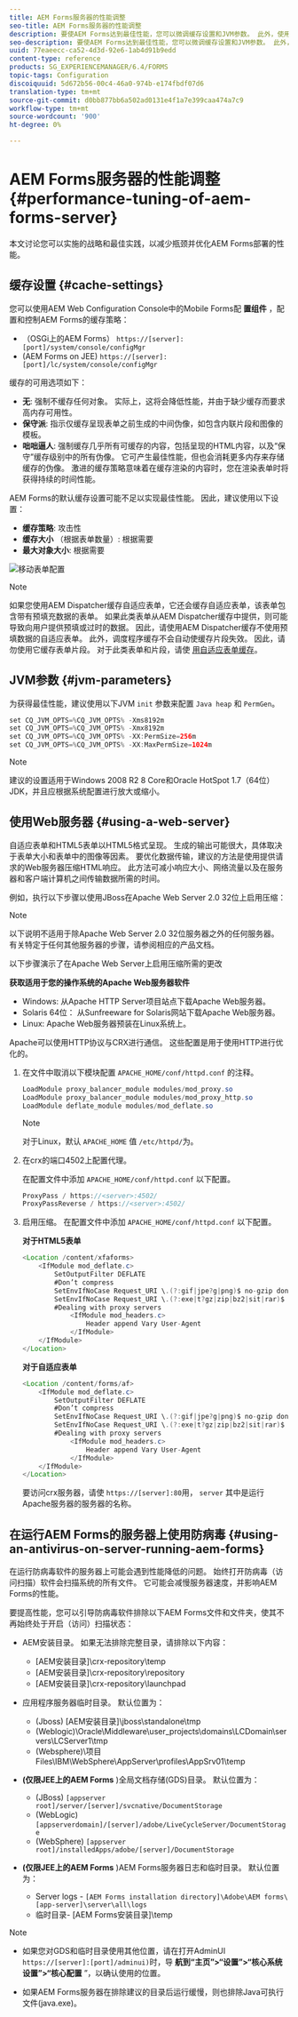 ```yaml
---
title: AEM Forms服务器的性能调整
seo-title: AEM Forms服务器的性能调整
description: 要使AEM Forms达到最佳性能，您可以微调缓存设置和JVM参数。 此外，使用Web服务器可以增强AEM Forms部署的性能。
seo-description: 要使AEM Forms达到最佳性能，您可以微调缓存设置和JVM参数。 此外，使用Web服务器可以增强AEM Forms部署的性能。
uuid: 77eaeecc-ca52-4d3d-92e6-1ab4d91b9edd
content-type: reference
products: SG_EXPERIENCEMANAGER/6.4/FORMS
topic-tags: Configuration
discoiquuid: 5d672b56-00c4-46a0-974b-e174fbdf07d6
translation-type: tm+mt
source-git-commit: d0bb877bb6a502ad0131e4f1a7e399caa474a7c9
workflow-type: tm+mt
source-wordcount: '900'
ht-degree: 0%

---
```



# AEM Forms服务器的性能调整 {#performance-tuning-of-aem-forms-server}

本文讨论您可以实施的战略和最佳实践，以减少瓶颈并优化AEM Forms部署的性能。

## 缓存设置 {#cache-settings}

您可以使用AEM Web Configuration Console中的Mobile Forms配 **置组件** ，配置和控制AEM Forms的缓存策略：

* （OSGi上的AEM Forms） `https://[server]:[port]/system/console/configMgr`
* (AEM Forms on JEE) `https://[server]:[port]/lc/system/console/configMgr`

缓存的可用选项如下：

* **无**: 强制不缓存任何对象。 实际上，这将会降低性能，并由于缺少缓存而要求高内存可用性。
* **保守派**: 指示仅缓存呈现表单之前生成的中间伪像，如包含内联片段和图像的模板。
* **咄咄逼人**: 强制缓存几乎所有可缓存的内容，包括呈现的HTML内容，以及“保守”缓存级别中的所有伪像。 它可产生最佳性能，但也会消耗更多内存来存储缓存的伪像。 激进的缓存策略意味着在缓存渲染的内容时，您在渲染表单时将获得持续的时间性能。

AEM Forms的默认缓存设置可能不足以实现最佳性能。 因此，建议使用以下设置：

* **缓存策略**: 攻击性
* **缓存大小** （根据表单数量）: 根据需要
* **最大对象大小**: 根据需要

![移动表单配置](assets/snap.png)

>[!NOTE]
>
>如果您使用AEM Dispatcher缓存自适应表单，它还会缓存自适应表单，该表单包含带有预填充数据的表单。 如果此类表单从AEM Dispatcher缓存中提供，则可能导致向用户提供预填或过时的数据。 因此，请使用AEM Dispatcher缓存不使用预填数据的自适应表单。 此外，调度程序缓存不会自动使缓存片段失效。 因此，请勿使用它缓存表单片段。 对于此类表单和片段，请使 [用自适应表单缓存](/help/forms/using/configure-adaptive-forms-cache.md)。

## JVM参数 {#jvm-parameters}

为获得最佳性能，建议使用以下JVM `init` 参数来配置 `Java heap` 和 `PermGen`。

```java
set CQ_JVM_OPTS=%CQ_JVM_OPTS% -Xms8192m
set CQ_JVM_OPTS=%CQ_JVM_OPTS% -Xmx8192m
set CQ_JVM_OPTS=%CQ_JVM_OPTS% -XX:PermSize=256m
set CQ_JVM_OPTS=%CQ_JVM_OPTS% -XX:MaxPermSize=1024m
```

>[!NOTE]
>
>建议的设置适用于Windows 2008 R2 8 Core和Oracle HotSpot 1.7（64位）JDK，并且应根据系统配置进行放大或缩小。

## 使用Web服务器 {#using-a-web-server}

自适应表单和HTML5表单以HTML5格式呈现。 生成的输出可能很大，具体取决于表单大小和表单中的图像等因素。 要优化数据传输，建议的方法是使用提供请求的Web服务器压缩HTML响应。 此方法可减小响应大小、网络流量以及在服务器和客户端计算机之间传输数据所需的时间。

例如，执行以下步骤以使用JBoss在Apache Web Server 2.0 32位上启用压缩：

>[!NOTE]
>
>以下说明不适用于除Apache Web Server 2.0 32位服务器之外的任何服务器。 有关特定于任何其他服务器的步骤，请参阅相应的产品文档。

以下步骤演示了在Apache Web Server上启用压缩所需的更改

**获取适用于您的操作系统的Apache Web服务器软件**

* Windows: 从Apache HTTP Server项目站点下载Apache Web服务器。
* Solaris 64位： 从Sunfreeware for Solaris网站下载Apache Web服务器。
* Linux: Apache Web服务器预装在Linux系统上。

Apache可以使用HTTP协议与CRX进行通信。 这些配置是用于使用HTTP进行优化的。

1. 在文件中取消以下模块配置 `APACHE_HOME/conf/httpd.conf` 的注释。

   ```java
   LoadModule proxy_balancer_module modules/mod_proxy.so
   LoadModule proxy_balancer_module modules/mod_proxy_http.so
   LoadModule deflate_module modules/mod_deflate.so
   ```

   >[!NOTE]
   >
   >对于Linux，默认 `APACHE_HOME` 值 `/etc/httpd/`为。

1. 在crx的端口4502上配置代理。

   在配置文件中添加 `APACHE_HOME/conf/httpd.conf` 以下配置。

   ```java
   ProxyPass / https://<server>:4502/
   ProxyPassReverse / https://<server>:4502/
   ```

1. 启用压缩。 在配置文件中添加 `APACHE_HOME/conf/httpd.conf` 以下配置。

   **对于HTML5表单**

   ```java
   <Location /content/xfaforms>
       <IfModule mod_deflate.c>
           SetOutputFilter DEFLATE
           #Don’t compress
           SetEnvIfNoCase Request_URI \.(?:gif|jpe?g|png)$ no-gzip dont-vary
           SetEnvIfNoCase Request_URI \.(?:exe|t?gz|zip|bz2|sit|rar)$ no-gzip dont-vary
           #Dealing with proxy servers
               <IfModule mod_headers.c>
                   Header append Vary User-Agent
               </IfModule>
       </IfModule>
   </Location>
   ```

   **对于自适应表单**

   ```java
   <Location /content/forms/af>
       <IfModule mod_deflate.c>
           SetOutputFilter DEFLATE
           #Don’t compress
           SetEnvIfNoCase Request_URI \.(?:gif|jpe?g|png)$ no-gzip dont-vary
           SetEnvIfNoCase Request_URI \.(?:exe|t?gz|zip|bz2|sit|rar)$ no-gzip dont-vary
           #Dealing with proxy servers
               <IfModule mod_headers.c>
                   Header append Vary User-Agent
               </IfModule>
       </IfModule>
   </Location>
   ```

   要访问crx服务器，请使 `https://[server]:80`用， `server` 其中是运行Apache服务器的服务器的名称。

## 在运行AEM Forms的服务器上使用防病毒 {#using-an-antivirus-on-server-running-aem-forms}

在运行防病毒软件的服务器上可能会遇到性能降低的问题。 始终打开防病毒（访问扫描）软件会扫描系统的所有文件。 它可能会减慢服务器速度，并影响AEM Forms的性能。

要提高性能，您可以引导防病毒软件排除以下AEM Forms文件和文件夹，使其不再始终处于开启（访问）扫描状态：

* AEM安装目录。 如果无法排除完整目录，请排除以下内容：

   * [AEM安装目录]\crx-repository\temp
   * [AEM安装目录]\crx-repository\repository
   * [AEM安装目录]\crx-repository\launchpad

* 应用程序服务器临时目录。 默认位置为：

   * (Jboss) [AEM安装目录]\jboss\standalone\tmp
   * (Weblogic)\Oracle\Middleware\user_projects\domains\LCDomain\servers\LCServer1\tmp
   * (Websphere)\项目Files\IBM\WebSphere\AppServer\profiles\AppSrv01\temp

* **(仅限JEE上的AEM Forms** )全局文档存储(GDS)目录。 默认位置为：

   * (JBoss) `[appserver root]/server/[server]/svcnative/DocumentStorage`
   * (WebLogic) `[appserverdomain]/[server]/adobe/LiveCycleServer/DocumentStorage`
   * (WebSphere) `[appserver root]/installedApps/adobe/[server]/DocumentStorage`

* **(仅限JEE上的AEM Forms** )AEM Forms服务器日志和临时目录。 默认位置为：

   * Server logs - `[AEM Forms installation directory]\Adobe\AEM forms\[app-server]\server\all\logs`
   * 临时目录- [AEM Forms安装目录]\temp

>[!NOTE]
>
>* 如果您对GDS和临时目录使用其他位置，请在打开AdminUI `https://[server]:[port]/adminui)`时，导 **航到“主页”>“设置”>“核心系统设置”>“核心配置** ”，以确认使用的位置。

* 如果AEM Forms服务器在排除建议的目录后运行缓慢，则也排除Java可执行文件(java.exe)。



